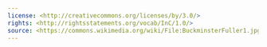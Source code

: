 ```yaml
---
license: <http://creativecommons.org/licenses/by/3.0/>
rights: <http://rightsstatements.org/vocab/InC/1.0/>
source: <https://commons.wikimedia.org/wiki/File:BuckminsterFuller1.jpg>
---
```

